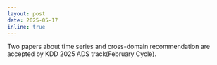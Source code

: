 ```yaml
---
layout: post
date: 2025-05-17
inline: true
---
```


Two papers about time series and cross-domain recommendation are accepted by KDD 2025 ADS track(February Cycle).
